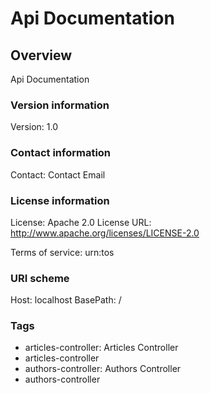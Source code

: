 # Api Documentation

## Overview
Api Documentation

### Version information
Version: 1.0

### Contact information
Contact: Contact Email

### License information
License: Apache 2.0
License URL: http://www.apache.org/licenses/LICENSE-2.0

Terms of service: urn:tos

### URI scheme
Host: localhost
BasePath: /

### Tags

* articles-controller: Articles Controller
* articles-controller
* authors-controller: Authors Controller
* authors-controller


